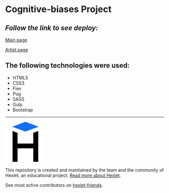 # Cognitive-biases Project

## _Follow the link to see deploy:_

[Main page]()

[Artist page]()

## The following technologies were used:
- HTML5
- CSS3
- Flex
- Pug
- SASS
- Gulp
- Bootstrap
---

[![Hexlet Ltd. logo](https://raw.githubusercontent.com/Hexlet/assets/master/images/hexlet_logo128.png)](https://hexlet.io?utm_source=github&utm_medium=link&utm_campaign=html-boilerplate)

This repository is created and maintained by the team and the community of Hexlet, an educational project. [Read more about Hexlet](https://hexlet.io?utm_source=github&utm_medium=link&utm_campaign=html-boilerplate).

See most active contributors on [hexlet-friends](https://friends.hexlet.io/).
